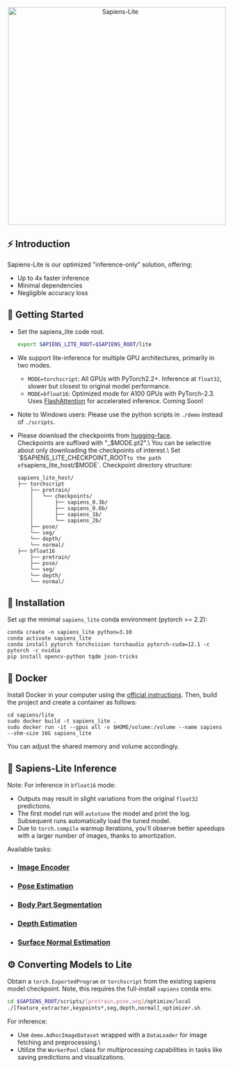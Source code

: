 
<p align="center">
  <img src="../assets/sapiens_lite_logo.png" alt="Sapiens-Lite" title="Sapiens-Lite" width="500"/>
</p>

## ⚡ Introduction
Sapiens-Lite is our optimized "inference-only" solution, offering:

- Up to 4x faster inference
- Minimal dependencies
- Negligible accuracy loss

## 🚀 Getting Started

- Set the sapiens_lite code root.
  ```bash
  export SAPIENS_LITE_ROOT=$SAPIENS_ROOT/lite
  ```

- We support lite-inference for multiple GPU architectures, primarily in two modes.
  - `MODE=torchscript`: All GPUs with PyTorch2.2+. Inference at `float32`, slower but closest to original model performance.
  - `MODE=bfloat16`: Optimized mode for A100 GPUs with PyTorch-2.3. Uses [FlashAttention](https://github.com/Dao-AILab/flash-attention) for accelerated inference. Coming Soon!

- Note to Windows users: Please use the python scripts in `./demo` instead of `./scripts`.

- Please download the checkpoints from [hugging-face](https://huggingface.co/facebook/sapiens).\
  Checkpoints are suffixed with "_$MODE.pt2".\
  You can be selective about only downloading the checkpoints of interest.\
  Set `$SAPIENS_LITE_CHECKPOINT_ROOT` to the path of `sapiens_lite_host/$MODE`. Checkpoint directory structure:
  ```plaintext
  sapiens_lite_host/
  ├── torchscript
      ├── pretrain/
      │   └── checkpoints/
      │       ├── sapiens_0.3b/
      │       ├── sapiens_0.6b/
      │       ├── sapiens_1b/
      │       └── sapiens_2b/
      ├── pose/
      └── seg/
      └── depth/
      └── normal/
  ├── bfloat16
      ├── pretrain/
      ├── pose/
      └── seg/
      └── depth/
      └── normal/
  ```

## 🔧 Installation
Set up the minimal `sapiens_lite` conda environment (pytorch >= 2.2):
```
conda create -n sapiens_lite python=3.10
conda activate sapiens_lite
conda install pytorch torchvision torchaudio pytorch-cuda=12.1 -c pytorch -c nvidia
pip install opencv-python tqdm json-tricks
```
## 🐋 Docker
Install Docker in your computer using the [official instructions](https://docs.docker.com/engine/install/). Then, build the project and create a container as follows:
```
cd sapiens/lite
sudo docker build -t sapiens_lite .
sudo docker run -it --gpus all -v $HOME/volume:/volume --name sapiens --shm-size 16G sapiens_lite
```
You can adjust the shared memory and volume accordingly.

## 🌟 Sapiens-Lite Inference

Note: For inference in `bfloat16` mode:
- Outputs may result in slight variations from the original `float32` predictions.
- The first model run will `autotune` the model and print the log. Subsequent runs automatically load the tuned model.
- Due to `torch.compile` warmup iterations, you'll observe better speedups with a larger number of images, thanks to amortization.

Available tasks:
- ###  [Image Encoder](docs/PRETRAIN_README.md)
- ### [Pose Estimation](docs/POSE_README.md)
- ### [Body Part Segmentation](docs/SEG_README.md)
- ### [Depth Estimation](docs/DEPTH_README.md)
- ### [Surface Normal Estimation](docs/NORMAL_README.md)


## ⚙️ Converting Models to Lite

Obtain a `torch.ExportedProgram` or `torchscript` from the existing sapiens model checkpoint. Note, this requires the full-install `sapiens` conda env.
```bash
cd $SAPIENS_ROOT/scripts/[pretrain,pose,seg]/optimize/local
./[feature_extracter,keypoints*,seg,depth,normal]_optimizer.sh
```
For inference:
- Use `demo.AdhocImageDataset` wrapped with a `DataLoader` for image fetching and preprocessing.\
- Utilize the `WorkerPool` class for multiprocessing capabilities in tasks like saving predictions and visualizations.
